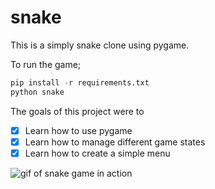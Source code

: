 # snake

This is a simply snake clone using pygame. 

To run the game;
```python
pip install -r requirements.txt
python snake
```

The goals of this project were to

- [x] Learn how to use pygame
- [x] Learn how to manage different game states
- [x] Learn how to create a simple menu

![gif of snake game in action](https://github.com/christopherdavidsmith/snake/raw/main/images/demo.gif)
